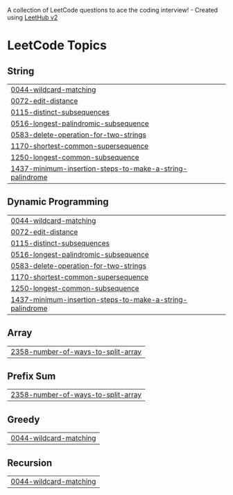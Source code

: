 A collection of LeetCode questions to ace the coding interview! - Created using [LeetHub v2](https://github.com/arunbhardwaj/LeetHub-2.0)
<!---LeetCode Topics Start-->
# LeetCode Topics
## String
|  |
| ------- |
| [0044-wildcard-matching](https://github.com/nitinsahu2003/LeetCode/tree/master/0044-wildcard-matching) |
| [0072-edit-distance](https://github.com/nitinsahu2003/LeetCode/tree/master/0072-edit-distance) |
| [0115-distinct-subsequences](https://github.com/nitinsahu2003/LeetCode/tree/master/0115-distinct-subsequences) |
| [0516-longest-palindromic-subsequence](https://github.com/nitinsahu2003/LeetCode/tree/master/0516-longest-palindromic-subsequence) |
| [0583-delete-operation-for-two-strings](https://github.com/nitinsahu2003/LeetCode/tree/master/0583-delete-operation-for-two-strings) |
| [1170-shortest-common-supersequence](https://github.com/nitinsahu2003/LeetCode/tree/master/1170-shortest-common-supersequence) |
| [1250-longest-common-subsequence](https://github.com/nitinsahu2003/LeetCode/tree/master/1250-longest-common-subsequence) |
| [1437-minimum-insertion-steps-to-make-a-string-palindrome](https://github.com/nitinsahu2003/LeetCode/tree/master/1437-minimum-insertion-steps-to-make-a-string-palindrome) |
## Dynamic Programming
|  |
| ------- |
| [0044-wildcard-matching](https://github.com/nitinsahu2003/LeetCode/tree/master/0044-wildcard-matching) |
| [0072-edit-distance](https://github.com/nitinsahu2003/LeetCode/tree/master/0072-edit-distance) |
| [0115-distinct-subsequences](https://github.com/nitinsahu2003/LeetCode/tree/master/0115-distinct-subsequences) |
| [0516-longest-palindromic-subsequence](https://github.com/nitinsahu2003/LeetCode/tree/master/0516-longest-palindromic-subsequence) |
| [0583-delete-operation-for-two-strings](https://github.com/nitinsahu2003/LeetCode/tree/master/0583-delete-operation-for-two-strings) |
| [1170-shortest-common-supersequence](https://github.com/nitinsahu2003/LeetCode/tree/master/1170-shortest-common-supersequence) |
| [1250-longest-common-subsequence](https://github.com/nitinsahu2003/LeetCode/tree/master/1250-longest-common-subsequence) |
| [1437-minimum-insertion-steps-to-make-a-string-palindrome](https://github.com/nitinsahu2003/LeetCode/tree/master/1437-minimum-insertion-steps-to-make-a-string-palindrome) |
## Array
|  |
| ------- |
| [2358-number-of-ways-to-split-array](https://github.com/nitinsahu2003/LeetCode/tree/master/2358-number-of-ways-to-split-array) |
## Prefix Sum
|  |
| ------- |
| [2358-number-of-ways-to-split-array](https://github.com/nitinsahu2003/LeetCode/tree/master/2358-number-of-ways-to-split-array) |
## Greedy
|  |
| ------- |
| [0044-wildcard-matching](https://github.com/nitinsahu2003/LeetCode/tree/master/0044-wildcard-matching) |
## Recursion
|  |
| ------- |
| [0044-wildcard-matching](https://github.com/nitinsahu2003/LeetCode/tree/master/0044-wildcard-matching) |
<!---LeetCode Topics End-->